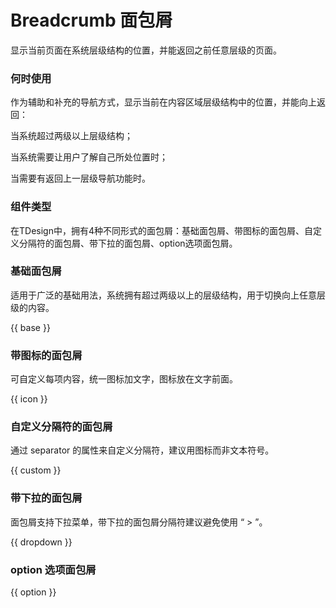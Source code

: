 # Breadcrumb 面包屑

显示当前页面在系统层级结构的位置，并能返回之前任意层级的页面。

### 何时使用

作为辅助和补充的导航方式，显示当前在内容区域层级结构中的位置，并能向上返回：

当系统超过两级以上层级结构；

当系统需要让用户了解自己所处位置时；

当需要有返回上一层级导航功能时。

### 组件类型
在TDesign中，拥有4种不同形式的面包屑：基础面包屑、带图标的面包屑、自定义分隔符的面包屑、带下拉的面包屑、option选项面包屑。


### 基础面包屑
适用于广泛的基础用法，系统拥有超过两级以上的层级结构，用于切换向上任意层级的内容。

{{ base }}

### 带图标的面包屑
可自定义每项内容，统一图标加文字，图标放在文字前面。

{{ icon }}

### 自定义分隔符的面包屑

通过 separator 的属性来自定义分隔符，建议用图标而非文本符号。

{{ custom }}

### 带下拉的面包屑
面包屑支持下拉菜单，带下拉的面包屑分隔符建议避免使用 “ > ”。

{{ dropdown }}

### option 选项面包屑

{{ option }}
